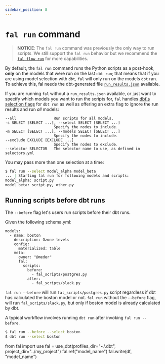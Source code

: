 ```yaml
---
sidebar_position: 8
---
```


# `fal run` command

> **NOTICE**: The `fal run` command was previously the only way to run scripts. We still support the `fal run` behavior but we recommend the [`fal flow run`](.) for more capabilities.

By default, the `fal run` command runs the Python scripts as a post-hook, **only** on the models that were run on the last `dbt run`; that means that if you are using model selection with `dbt`, `fal` will only run on the models `dbt` ran. To achieve this, fal needs the dbt-generated file [`run_results.json`](https://docs.getdbt.com/reference/artifacts/run-results-json) available.

If you are running `fal` without a `run_results.json` available, or just want to specify which models you want to run the scripts for, `fal` handles [dbt's selection flags](https://docs.getdbt.com/reference/node-selection/syntax) for `dbt run` as well as offering an extra flag to ignore the run results and run _all_ models:

```
--all                 Run scripts for all models.
-s SELECT [SELECT ...], --select SELECT [SELECT ...]
                      Specify the nodes to include.
-m SELECT [SELECT ...], --models SELECT [SELECT ...]
                      Specify the nodes to include.
--exclude EXCLUDE [EXCLUDE ...]
                      Specify the nodes to exclude.
--selector SELECTOR   The selector name to use, as defined in selectors.yml
```

You may pass more than one selection at a time:

```bash
$ fal run --select model_alpha model_beta
... | Starting fal run for following models and scripts:
model_alpha: script.py
model_beta: script.py, other.py
```

## Running scripts before dbt runs

The `--before` flag let's users run scripts before their dbt runs.

Given the following schema.yml:

```
models:
  - name: boston
    description: Ozone levels
    config:
      materialized: table
    meta:
      owner: "@meder"
      fal:
      	scripts:
          before:
            - fal_scripts/postgres.py
  	      after:
            - fal_scripts/slack.py
```

`fal run --before` will run `fal_scripts/postgres.py` script regardless if dbt has calculated the boston model or not. `fal run` without the `--before` flag, will run `fal_scripts/slack.py`, but only if boston model is already calculated by dbt.

A typical workflow involves running `dbt run` after invoking `fal run --before`.

```bash
$ fal run --before --select boston
$ dbt run --select boston
```


from fal import use
fal = use_dbt(profiles_dir="~/.dbt", project_dir="../my_project")
fal.ref("model_name")
fal.write(df, "model_name")
